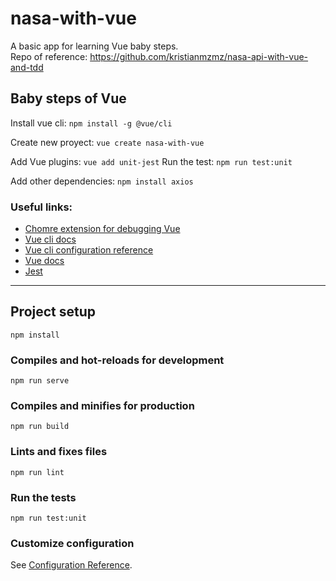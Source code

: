 # nasa-with-vue

A basic app for learning Vue baby steps.  
Repo of reference: https://github.com/kristianmzmz/nasa-api-with-vue-and-tdd

## Baby steps of Vue

Install vue cli: `npm install -g @vue/cli`

Create new proyect: `vue create nasa-with-vue`

Add Vue plugins: `vue add unit-jest`
Run the test: `npm run test:unit`

Add other dependencies: `npm install axios`

### Useful links:
* [Chomre extension for debugging Vue](https://chrome.google.com/webstore/detail/vuejs-devtools/nhdogjmejiglipccpnnnanhbledajbpd?hl=en)
* [Vue cli docs](https://cli.vuejs.org/)
* [Vue cli configuration reference](https://cli.vuejs.org/config/)
* [Vue docs](https://vuejs.org/)
* [Jest](https://jestjs.io/)

---------

## Project setup
```
npm install
```

### Compiles and hot-reloads for development
```
npm run serve
```

### Compiles and minifies for production
```
npm run build
```

### Lints and fixes files
```
npm run lint
```

### Run the tests
```
npm run test:unit
```

### Customize configuration
See [Configuration Reference](https://cli.vuejs.org/config/).
